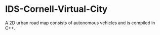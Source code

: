 # IDS-Cornell-Virtual-City
A 2D urban road map consists of autonomous vehicles and is compiled in C++. 
